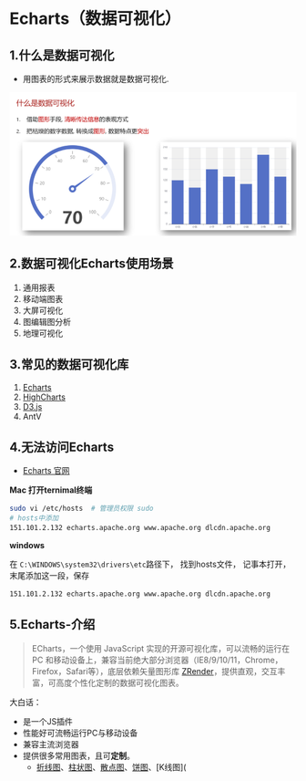# Echarts（数据可视化）

## 1.什么是数据可视化

* 用图表的形式来展示数据就是数据可视化.

![image-20220805154008856](Echarts%EF%BC%88%E5%8F%AF%E8%A7%86%E5%8C%96%E9%A1%B9%E7%9B%AE%EF%BC%89.assets/image-20220805154008856.png)

## 2.数据可视化Echarts使用场景

1. 通用报表
2. 移动端图表
3. 大屏可视化
4. 图编辑图分析
5. 地理可视化

## 3.常见的数据可视化库

1. [Echarts](https://echarts.apache.org/zh/index.html)
2. [HighCharts](https://www.highcharts.com.cn/)
3. [D3.js](https://d3js.org/)
4. AntV

## 4.无法访问Echarts

* [Echarts 官网](https://echarts.apache.org/zh/index.html) 

**Mac 打开ternimal终端**

```bash
sudo vi /etc/hosts  # 管理员权限 sudo
# hosts中添加
151.101.2.132 echarts.apache.org www.apache.org dlcdn.apache.org
```

**windows**

在 `C:\WINDOWS\system32\drivers\etc`路径下， 找到hosts文件， 记事本打开， 末尾添加这一段，保存

```bash
151.101.2.132 echarts.apache.org www.apache.org dlcdn.apache.org
```

## 5.Echarts-介绍

> ECharts，一个使用 JavaScript 实现的开源可视化库，可以流畅的运行在 PC 和移动设备上，兼容当前绝大部分浏览器（IE8/9/10/11，Chrome，Firefox，Safari等），底层依赖矢量图形库 [ZRender](https://github.com/ecomfe/zrender)，提供直观，交互丰富，可高度个性化定制的数据可视化图表。

大白话：

- 是一个JS插件
- 性能好可流畅运行PC与移动设备
- 兼容主流浏览器
- 提供很多常用图表，且可**定制**。
  - [折线图](https://www.echartsjs.com/zh/option.html#series-line)、[柱状图](https://www.echartsjs.com/zh/option.html#series-bar)、[散点图](https://www.echartsjs.com/zh/option.html#series-scatter)、[饼图](https://www.echartsjs.com/zh/option.html#series-pie)、[K线图](